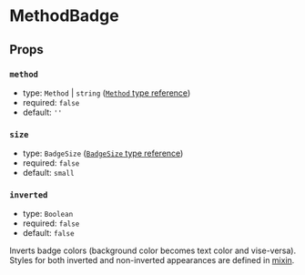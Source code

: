 # MethodBadge

## Props

### `method`

* type: `Method` | `string` ([`Method` type reference](../../../src/types/badges.ts))
* required: `false`
* default: `''`

### `size`

* type: `BadgeSize` ([`BadgeSize` type reference](../../../src/types/badges.ts))
* required: `false`
* default: `small`

### `inverted`

* type: `Boolean`
* required: `false`
* default: `false`

Inverts badge colors (background color becomes text color and vise-versa).
Styles for both inverted and non-inverted appearances are defined in [mixin](../../../src/styles/mixins/_badges.scss).
